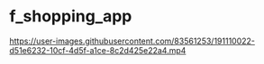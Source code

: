 # f_shopping_app

https://user-images.githubusercontent.com/83561253/191110022-d51e6232-10cf-4d5f-a1ce-8c2d425e22a4.mp4

